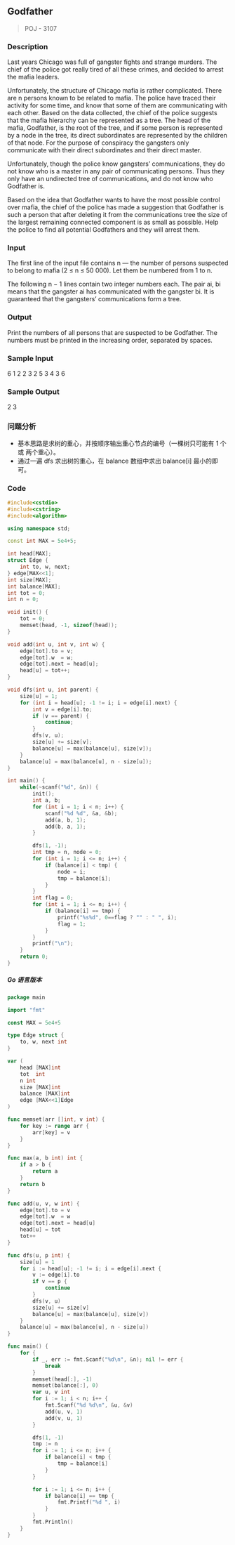 ## Godfather 
> POJ - 3107

### Description
Last years Chicago was full of gangster fights and strange murders. The chief of the police got really tired of all these crimes, and decided to arrest the mafia leaders.

Unfortunately, the structure of Chicago mafia is rather complicated. There are n persons known to be related to mafia. The police have traced their activity for some time, and know that some of them are communicating with each other. Based on the data collected, the chief of the police suggests that the mafia hierarchy can be represented as a tree. The head of the mafia, Godfather, is the root of the tree, and if some person is represented by a node in the tree, its direct subordinates are represented by the children of that node. For the purpose of conspiracy the gangsters only communicate with their direct subordinates and their direct master.

Unfortunately, though the police know gangsters’ communications, they do not know who is a master in any pair of communicating persons. Thus they only have an undirected tree of communications, and do not know who Godfather is.

Based on the idea that Godfather wants to have the most possible control over mafia, the chief of the police has made a suggestion that Godfather is such a person that after deleting it from the communications tree the size of the largest remaining connected component is as small as possible. Help the police to find all potential Godfathers and they will arrest them.

### Input
The first line of the input file contains n — the number of persons suspected to belong to mafia (2 ≤ n ≤ 50 000). Let them be numbered from 1 to n.

The following n − 1 lines contain two integer numbers each. The pair ai, bi means that the gangster ai has communicated with the gangster bi. It is guaranteed that the gangsters’ communications form a tree.

### Output
Print the numbers of all persons that are suspected to be Godfather. The numbers must be printed in the increasing order, separated by spaces.

### Sample Input
6
1 2
2 3
2 5
3 4
3 6

### Sample Output
2 3

### 问题分析
* 基本思路是求树的重心，并按顺序输出重心节点的编号（一棵树只可能有 1 个或 两个重心）。
* 通过一遍 dfs 求出树的重心，在 balance 数组中求出 balance[i] 最小的即可。

### Code
```cpp
#include<cstdio>
#include<cstring>
#include<algorithm>

using namespace std;

const int MAX = 5e4+5;

int head[MAX];
struct Edge {
    int to, w, next;
} edge[MAX<<1];
int size[MAX];
int balance[MAX];
int tot = 0;
int n = 0;

void init() {
    tot = 0;
    memset(head, -1, sizeof(head));
}

void add(int u, int v, int w) {
    edge[tot].to = v;
    edge[tot].w  = w;
    edge[tot].next = head[u];
    head[u] = tot++;
}

void dfs(int u, int parent) {
    size[u] = 1;
    for (int i = head[u]; -1 != i; i = edge[i].next) {
        int v = edge[i].to;
        if (v == parent) {
            continue;
        }
        dfs(v, u);
        size[u] += size[v];
        balance[u] = max(balance[u], size[v]);
    }
    balance[u] = max(balance[u], n - size[u]);
}

int main() {
    while(~scanf("%d", &n)) {
        init();
        int a, b;
        for (int i = 1; i < n; i++) {
            scanf("%d %d", &a, &b);
            add(a, b, 1);
            add(b, a, 1);
        }

        dfs(1, -1);
        int tmp = n, node = 0;
        for (int i = 1; i <= n; i++) {
            if (balance[i] < tmp) {
                node = i;
                tmp = balance[i];
            }
        }
        int flag = 0;
        for (int i = 1; i <= n; i++) {
            if (balance[i] == tmp) {
                printf("%s%d", 0==flag ? "" : " ", i);
                flag = 1;
            }
        }
        printf("\n");
    }
    return 0;
}
```

##### Go 语言版本
```go
package main

import "fmt"

const MAX = 5e4+5

type Edge struct {
    to, w, next int
}

var (
    head [MAX]int
    tot  int
    n int
    size [MAX]int
    balance [MAX]int
    edge [MAX<<1]Edge
)

func memset(arr []int, v int) {
    for key := range arr {
        arr[key] = v
    }
}

func max(a, b int) int {
    if a > b {
        return a
    }
    return b
}

func add(u, v, w int) {
    edge[tot].to = v
    edge[tot].w  = w
    edge[tot].next = head[u]
    head[u] = tot
    tot++
}

func dfs(u, p int) {
    size[u] = 1
    for i := head[u]; -1 != i; i = edge[i].next {
        v := edge[i].to
        if v == p {
            continue
        }
        dfs(v, u)
        size[u] += size[v]
        balance[u] = max(balance[u], size[v])
    }
    balance[u] = max(balance[u], n - size[u])
}

func main() {
    for {
        if _, err := fmt.Scanf("%d\n", &n); nil != err {
            break
        }
        memset(head[:], -1)
        memset(balance[:], 0)
        var u, v int
        for i := 1; i < n; i++ {
            fmt.Scanf("%d %d\n", &u, &v)
            add(u, v, 1)
            add(v, u, 1)
        }

        dfs(1, -1)
        tmp := n
        for i := 1; i <= n; i++ {
            if balance[i] < tmp {
                tmp = balance[i]
            }
        }

        for i := 1; i <= n; i++ {
            if balance[i] == tmp {
                fmt.Printf("%d ", i)
            }
        }
        fmt.Println()
    }
}
```